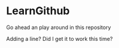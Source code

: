 # LearnGithub

Go ahead an play around in this repository

Adding a line?  Did I get it to work this time?
